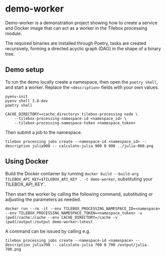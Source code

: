 # demo-worker

Demo-worker is a demonstration project showing how to create a service and Docker image
that can act as a worker in the Tilebox processing module.

The required binaries are installed through Poetry, tasks are created recursively, forming a
directed acyclic graph (DAG) in the shape of a binary tree.

## Demo setup

To run the demo locally create a namespace, then open the `poetry shell`, and start a worker. Replace
the `<description>`
fields with your own values.

```commandline
pyenv-init
pyenv shell 3.8-dev
poetry shell

CACHE_DIRECTORY=<cache_directory> tilebox-processing node \
    --tilebox-processing-namespace-id <namespace_id> \
    --tilebox-processing-namespace-token <namespace_token>
```

Then submit a job to the namespace.

```commandline
tilebox processing jobs create --namespace-id <namespace_id> --description julia900 -- calculate-julia 900 0 900 ../julia-900.png
```

## Using Docker

Build the Docker container by running `docker build --build-arg TILEBOX_API_KEY=$TILEBOX_API_KEY . -t demo-worker`,
substituting
your TILEBOX_API_KEY`.

Then start the worker by calling the following command, substituting or adjusting the parameters as needed.

```commandline
docker run --rm -it --env TILEBOX_PROCESSING_NAMESPACE_ID=<namespace> --env TILEBOX_PROCESSING_NAMESPACE_TOKEN=<namespace_token> -v (pwd)/cache:/cache --env CACHE_DIRECTORY=/cache -v (pwd)/output:/output demo-worker:latest
```

A command can be issued by calling e.g.

```commandline
tilebox processing jobs create --namespace-id <namespace> --description julia700 -- calculate-julia 700 0 700 /output/julia-700.png
```

